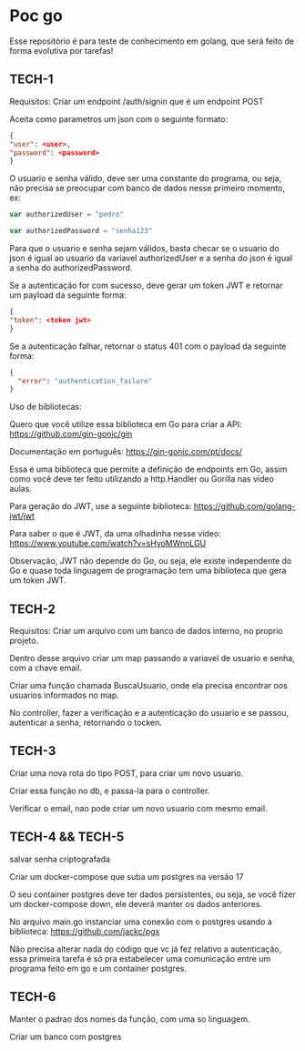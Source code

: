 # Poc go

Esse repositório é para teste de conhecimento em golang, que será feito de forma evolutiva por tarefas!

## TECH-1

Requisitos:
Criar um endpoint /auth/signin que é um endpoint POST

Aceita como parametros um json com o seguinte formato:

```json
{
"user": <user>,
"password": <password>
}
```

O usuario e senha válido, deve ser uma constante do programa, ou seja, não precisa se preocupar com banco de dados nesse primeiro momento, ex:

```go
var authorizedUser = "pedro"

var authorizedPassword = "senha123"
```

Para que o usuario e senha sejam válidos, basta checar se o usuario do json é igual ao usuario da variavel authorizedUser e a senha do json é igual a senha do authorizedPassword.

Se a autenticação for com sucesso, deve gerar um token JWT e retornar um payload da seguinte forma:

```json
{
"token": <token jwt>
}
```

Se a autenticação falhar, retornar o status 401 com o payload da seguinte forma:

```json
{
  "error": "authentication_failure"
}
```

Uso de bibliotecas:

Quero que você utilize essa biblioteca em Go para criar a API: https://github.com/gin-gonic/gin

Documentação em português: https://gin-gonic.com/pt/docs/

Essa é uma biblioteca que permite a definição de endpoints em Go, assim como você deve ter feito utilizando a http.Handler ou Gorilla nas video aulas.

Para geração do JWT, use a seguinte biblioteca:
https://github.com/golang-jwt/jwt

Para saber o que é JWT, da uma olhadinha nesse vídeo: https://www.youtube.com/watch?v=sHyoMWnnLGU

Observação, JWT não depende do Go, ou seja, ele existe independente do Go e quase toda linguagem de programação tem uma biblioteca que gera um token JWT.

## TECH-2

Requisitos:
Criar um arquivo com um banco de dados interno, no proprio projeto.

Dentro desse arquivo criar um map passando a variavel de usuario e senha, com a chave email.

Criar uma função chamada BuscaUsuario, onde ela precisa encontrar oos usuarios informados no map.

No controller, fazer a verificação e a autenticação do usuario e se passou, autenticar a senha, retornando o tocken.

## TECH-3

Criar uma nova rota do tipo POST, para criar um novo usuario.

Criar essa função no db, e passa-la para o controller.

Verificar o email, nao pode criar um novo usuario com mesmo email.

## TECH-4 && TECH-5

salvar senha criptografada

Criar um docker-compose que suba um postgres na versão 17

O seu container postgres deve ter dados persistentes, ou seja, se você fizer um docker-compose down, ele deverá manter os dados anteriores.

No arquivo main.go instanciar uma conexão com o postgres usando a biblioteca: https://github.com/jackc/pgx

Não precisa alterar nada do código que vc já fez relativo a autenticação, essa primeira tarefa é só pra estabelecer uma comunicação entre um programa feito em go e um container postgres.

## TECH-6

Manter o padrao dos nomes da função, com uma so linguagem.

Criar um banco com postgres
